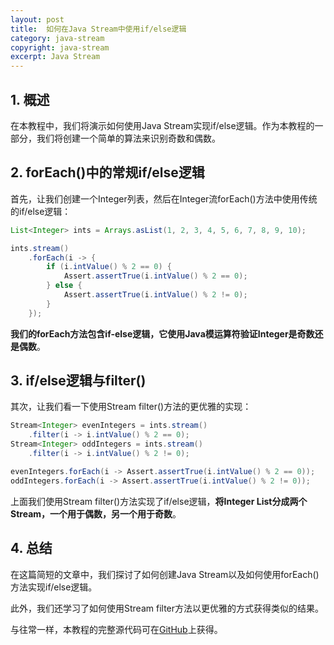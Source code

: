 ```yaml
---
layout: post
title:  如何在Java Stream中使用if/else逻辑
category: java-stream
copyright: java-stream
excerpt: Java Stream
---
```


## 1. 概述

在本教程中，我们将演示如何使用Java Stream实现if/else逻辑。作为本教程的一部分，我们将创建一个简单的算法来识别奇数和偶数。

## 2. forEach()中的常规if/else逻辑

首先，让我们创建一个Integer列表，然后在Integer流forEach()方法中使用传统的if/else逻辑：

```java
List<Integer> ints = Arrays.asList(1, 2, 3, 4, 5, 6, 7, 8, 9, 10);

ints.stream()
    .forEach(i -> {
        if (i.intValue() % 2 == 0) {
            Assert.assertTrue(i.intValue() % 2 == 0);
        } else {
            Assert.assertTrue(i.intValue() % 2 != 0);
        }
    });
```

**我们的forEach方法包含if-else逻辑，它使用Java模运算符验证Integer是奇数还是偶数**。

## 3. if/else逻辑与filter()

其次，让我们看一下使用Stream filter()方法的更优雅的实现：

```java
Stream<Integer> evenIntegers = ints.stream()
    .filter(i -> i.intValue() % 2 == 0);
Stream<Integer> oddIntegers = ints.stream()
    .filter(i -> i.intValue() % 2 != 0);

evenIntegers.forEach(i -> Assert.assertTrue(i.intValue() % 2 == 0));
oddIntegers.forEach(i -> Assert.assertTrue(i.intValue() % 2 != 0));
```

上面我们使用Stream filter()方法实现了if/else逻辑，**将Integer List分成两个Stream，一个用于偶数，另一个用于奇数**。

## 4. 总结

在这篇简短的文章中，我们探讨了如何创建Java Stream以及如何使用forEach()方法实现if/else逻辑。

此外，我们还学习了如何使用Stream filter方法以更优雅的方式获得类似的结果。

与往常一样，本教程的完整源代码可在[GitHub](https://github.com/tuyucheng7/taketoday-tutorial4j/tree/master/java-core-modules/java-streams-3)上获得。
